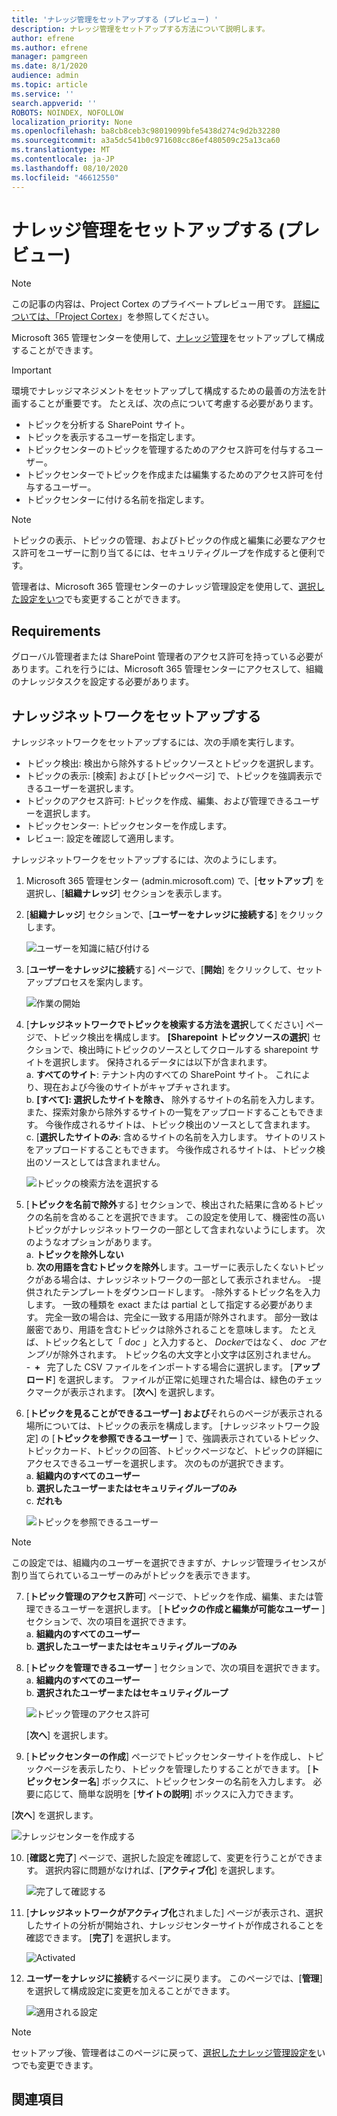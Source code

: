 ```yaml
---
title: 'ナレッジ管理をセットアップする (プレビュー) '
description: ナレッジ管理をセットアップする方法について説明します。
author: efrene
ms.author: efrene
manager: pamgreen
ms.date: 8/1/2020
audience: admin
ms.topic: article
ms.service: ''
search.appverid: ''
ROBOTS: NOINDEX, NOFOLLOW
localization_priority: None
ms.openlocfilehash: ba8cb8ceb3c98019099bfe5438d274c9d2b32280
ms.sourcegitcommit: a3a5dc541b0c971608cc86ef480509c25a13ca60
ms.translationtype: MT
ms.contentlocale: ja-JP
ms.lasthandoff: 08/10/2020
ms.locfileid: "46612550"
---
```

# <a name="set-up-knowledge-management-preview"></a>ナレッジ管理をセットアップする (プレビュー)

> [!Note] 
> この記事の内容は、Project Cortex のプライベートプレビュー用です。 [詳細については、「Project Cortex](https://aka.ms/projectcortex)」を参照してください。

Microsoft 365 管理センターを使用して、[ナレッジ管理](knowledge-management-overview.md)をセットアップして構成することができます。 

> [!Important]
> 環境でナレッジマネジメントをセットアップして構成するための最善の方法を計画することが重要です。 たとえば、次の点について考慮する必要があります。
- トピックを分析する SharePoint サイト。
- トピックを表示するユーザーを指定します。
- トピックセンターのトピックを管理するためのアクセス許可を付与するユーザー。
- トピックセンターでトピックを作成または編集するためのアクセス許可を付与するユーザー。
- トピックセンターに付ける名前を指定します。

> [!Note]
> トピックの表示、トピックの管理、およびトピックの作成と編集に必要なアクセス許可をユーザーに割り当てるには、セキュリティグループを作成すると便利です。

管理者は、Microsoft 365 管理センターのナレッジ管理設定を使用して、[選択した設定をいつ](manage-knowledge-network.md)でも変更することができます。

## <a name="requirements"></a>Requirements 
グローバル管理者または SharePoint 管理者のアクセス許可を持っている必要があります。これを行うには、Microsoft 365 管理センターにアクセスして、組織のナレッジタスクを設定する必要があります。

## <a name="set-up-your-knowledge-network"></a>ナレッジネットワークをセットアップする

ナレッジネットワークをセットアップするには、次の手順を実行します。

- トピック検出: 検出から除外するトピックソースとトピックを選択します。
- トピックの表示: [検索] および [トピックページ] で、トピックを強調表示できるユーザーを選択します。
- トピックのアクセス許可: トピックを作成、編集、および管理できるユーザーを選択します。
- トピックセンター: トピックセンターを作成します。
- レビュー: 設定を確認して適用します。

ナレッジネットワークをセットアップするには、次のようにします。

1. Microsoft 365 管理センター (admin.microsoft.com) で、[**セットアップ**] を選択し、[**組織ナレッジ**] セクションを表示します。
2. [**組織ナレッジ**] セクションで、[**ユーザーをナレッジに接続する**] をクリックします。<br/>

    ![ユーザーを知識に結び付ける](../media/content-understanding/admin-org-knowledge-options.png) </br>

3. [**ユーザーをナレッジに接続**する] ページで、[**開始**] をクリックして、セットアッププロセスを案内します。<br/>

    ![作業の開始](../media/content-understanding/k-get-started.png) </br>

4. [**ナレッジネットワークでトピックを検索する方法を選択**してください] ページで、トピック検出を構成します。 **[Sharepoint トピックソースの選択**] セクションで、検出時にトピックのソースとしてクロールする sharepoint サイトを選択します。 保持されるデータには以下が含まれます。</br>
    a. **すべてのサイト**: テナント内のすべての SharePoint サイト。 これにより、現在および今後のサイトがキャプチャされます。</br>
    b. **[すべて]: 選択したサイトを除き、** 除外するサイトの名前を入力します。  また、探索対象から除外するサイトの一覧をアップロードすることもできます。 今後作成されるサイトは、トピック検出のソースとして含まれます。 </br>
    c.  [**選択したサイトのみ**: 含めるサイトの名前を入力します。 サイトのリストをアップロードすることもできます。 今後作成されるサイトは、トピック検出のソースとしては含まれません。 </br>

    ![トピックの検索方法を選択する](../media/content-understanding/ksetup1.png) </br>
   
5. [**トピックを名前で除外**する] セクションで、検出された結果に含めるトピックの名前を含めることを選択できます。 この設定を使用して、機密性の高いトピックがナレッジネットワークの一部として含まれないようにします。 次のようなオプションがあります。</br>
    a. **トピックを除外しない** </br>
    b. **次の用語を含むトピックを除外**します。ユーザーに表示したくないトピックがある場合は、ナレッジネットワークの一部として表示されません。
   -提供されたテンプレートをダウンロードします。
   -除外するトピック名を入力します。 一致の種類を exact または partial として指定する必要があります。 完全一致の場合は、完全に一致する用語が除外されます。 部分一致は厳密であり、用語を含むトピックは除外されることを意味します。 たとえば、トピック名として「 *doc* 」と入力すると、 *Docker*ではなく、 *doc アセンブリ*が除外されます。 トピック名の大文字と小文字は区別されません。  
        -  **+**   完了した CSV ファイルをインポートする場合に選択します。 [**アップロード**] を選択します。 ファイルが正常に処理された場合は、緑色のチェックマークが表示されます。 [**次へ**] を選択します。</br>


6. [**トピックを見ることができるユーザー] および**それらのページが表示される場所については、トピックの表示を構成します。 [ナレッジネットワーク設定] の [**トピックを参照できるユーザー** ] で、強調表示されているトピック、トピックカード、トピックの回答、トピックページなど、トピックの詳細にアクセスできるユーザーを選択します。 次のものが選択できます。</br>
    a. **組織内のすべてのユーザー**</br>
    b. **選択したユーザーまたはセキュリティグループのみ**</br>
    c.  **だれも**</br>

    ![トピックを参照できるユーザー](../media/content-understanding/ksetup2.png) </br> 

 > [!Note] 
 > この設定では、組織内のユーザーを選択できますが、ナレッジ管理ライセンスが割り当てられているユーザーのみがトピックを表示できます。 

7. [**トピック管理のアクセス許可**] ページで、トピックを作成、編集、または管理できるユーザーを選択します。 [**トピックの作成と編集が可能なユーザー** ] セクションで、次の項目を選択できます。</br>
    a. **組織内のすべてのユーザー**</br>
    b. **選択したユーザーまたはセキュリティグループのみ**</br>
8. [**トピックを管理できるユーザー** ] セクションで、次の項目を選択できます。</br>
    a. **組織内のすべてのユーザー**</br>
    b. **選択されたユーザーまたはセキュリティグループ**</br>

    ![トピック管理のアクセス許可](../media/content-understanding/ksetup3.png) </br>

    [**次へ**] を選択します。</br>
9. [**トピックセンターの作成**] ページでトピックセンターサイトを作成し、トピックページを表示したり、トピックを管理したりすることができます。  [**トピックセンター名**] ボックスに、トピックセンターの名前を入力します。 必要に応じて、簡単な説明を [**サイトの説明**] ボックスに入力できます。 </br>

[**次へ**] を選択します。</br>

   ![ナレッジセンターを作成する](../media/content-understanding/ksetup4.png) </br> 

10. [**確認と完了**] ページで、選択した設定を確認して、変更を行うことができます。 選択内容に問題がなければ、[**アクティブ化**] を選択します。

    ![完了して確認する](../media/content-understanding/ksetup5.png) </br> 

11. [**ナレッジネットワークがアクティブ化**されました] ページが表示され、選択したサイトの分析が開始され、ナレッジセンターサイトが作成されることを確認できます。 [**完了**] を選択します。</br>

    ![Activated](../media/content-understanding/ksetup6.png) </br> 

12. **ユーザーをナレッジに接続**するページに戻ります。 このページでは、[**管理**] を選択して構成設定に変更を加えることができます。 

    ![適用される設定](../media/content-understanding/ksetup7.png) </br>   

> [!Note]
> セットアップ後、管理者はこのページに戻って、[選択したナレッジ管理設定を](manage-knowledge-network.md)いつでも変更できます。


## <a name="see-also"></a>関連項目



  






